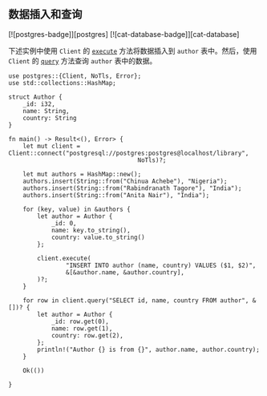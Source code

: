 ## 数据插入和查询

<!--
> [database/postgres/insert_query_data.md](https://github.com/rust-lang-nursery/rust-cookbook/blob/master/src/database/postgres/insert_query_data.md)
> <br />
> commit b61c8e588ad8445de36cd5f28e99232b5f858a41 - 2020.06.01
-->

[![postgres-badge]][postgres] [![cat-database-badge]][cat-database]

下述实例中使用 `Client` 的 [`execute`] 方法将数据插入到 `author` 表中。然后，使用 `Client` 的 [`query`] 方法查询 `author` 表中的数据。

```rust,edition2018,no_run
use postgres::{Client, NoTls, Error};
use std::collections::HashMap;

struct Author {
    _id: i32,
    name: String,
    country: String
}

fn main() -> Result<(), Error> {
    let mut client = Client::connect("postgresql://postgres:postgres@localhost/library", 
                                    NoTls)?;
    
    let mut authors = HashMap::new();
    authors.insert(String::from("Chinua Achebe"), "Nigeria");
    authors.insert(String::from("Rabindranath Tagore"), "India");
    authors.insert(String::from("Anita Nair"), "India");

    for (key, value) in &authors {
        let author = Author {
            _id: 0,
            name: key.to_string(),
            country: value.to_string()
        };

        client.execute(
                "INSERT INTO author (name, country) VALUES ($1, $2)",
                &[&author.name, &author.country],
        )?;
    }

    for row in client.query("SELECT id, name, country FROM author", &[])? {
        let author = Author {
            _id: row.get(0),
            name: row.get(1),
            country: row.get(2),
        };
        println!("Author {} is from {}", author.name, author.country);
    }

    Ok(())

}
```

[`execute`]: https://docs.rs/postgres/0.17.2/postgres/struct.Client.html#method.execute
[`query`]: https://docs.rs/postgres/0.17.2/postgres/struct.Client.html#method.query
